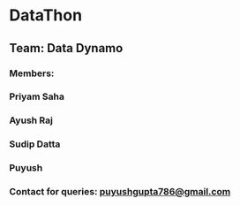 # DataThon
## Team: Data Dynamo
### Members:
### Priyam Saha
### Ayush Raj
### Sudip Datta
### Puyush 
### Contact for queries: puyushgupta786@gmail.com
